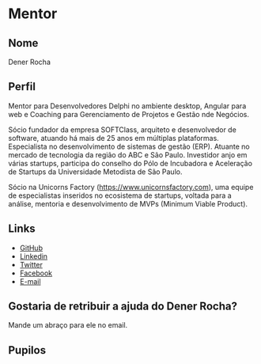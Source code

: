 # Mentor

## Nome

Dener Rocha

## Perfil

Mentor para Desenvolvedores Delphi no ambiente desktop, Angular para web e Coaching para Gerenciamento de Projetos e Gestão nde Negócios.

Sócio fundador da empresa SOFTClass, arquiteto e desenvolvedor de software, atuando há mais de 25 anos em múltiplas plataformas. Especialista no desenvolvimento de sistemas de gestão (ERP). Atuante no mercado de tecnologia da região do ABC e São Paulo. Investidor anjo em várias startups, participa do conselho do Pólo de Incubadora e Aceleração de Startups da Universidade Metodista de São Paulo.

Sócio na Unicorns Factory (https://www.unicornsfactory.com), uma equipe de especialistas inseridos no ecosistema de startups, voltada para a análise, mentoria e desenvolvimento de MVPs (Minimum Viable Product).

## Links

* [GitHub](https://github.com/denernun)
* [Linkedin](https://www.linkedin.com/in/dener-rocha)
* [Twitter](https://twitter.com/denernun)
* [Facebook](https://www.facebook.com/denernun)
* [E-mail](mailto:denernun@gmail.com)

## Gostaria de retribuir a ajuda do Dener Rocha?

Mande um abraço para ele no email.

## Pupilos



